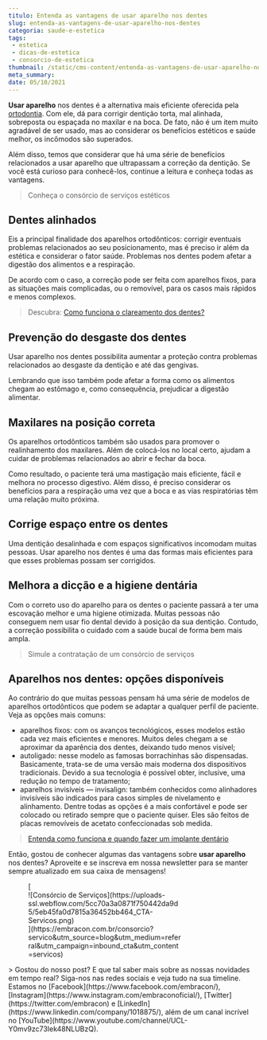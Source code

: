 ```yaml
---
titulo: Entenda as vantagens de usar aparelho nos dentes
slug: entenda-as-vantagens-de-usar-aparelho-nos-dentes
categoria: saude-e-estetica
tags:
 - estetica
 - dicas-de-estetica
 - consorcio-de-estetica
thumbnail: /static/cms-content/entenda-as-vantagens-de-usar-aparelho-nos-dentes.jpg
meta_summary: 
date: 05/10/2021
---
```

**Usar aparelho** nos dentes é a alternativa mais eficiente oferecida pela [ortodontia](https://www.embracon.com.br/blog/entenda-como-e-o-curso-e-o-mercado-de-odontologia). Com ele, dá para corrigir dentição torta, mal alinhada, sobreposta ou espaçada no maxilar e na boca. De fato, não é um item muito agradável de ser usado, mas ao considerar os benefícios estéticos e saúde melhor, os incômodos são superados.

Além disso, temos que considerar que há uma série de benefícios relacionados a usar aparelho que ultrapassam a correção da dentição. Se você está curioso para conhecê-los, continue a leitura e conheça todas as vantagens.

> Conheça o consórcio de serviços estéticos

Dentes alinhados
----------------

Eis a principal finalidade dos aparelhos ortodônticos: corrigir eventuais problemas relacionados ao seu posicionamento, mas é preciso ir além da estética e considerar o fator saúde. Problemas nos dentes podem afetar a digestão dos alimentos e a respiração.

De acordo com o caso, a correção pode ser feita com aparelhos fixos, para as situações mais complicadas, ou o removível, para os casos mais rápidos e menos complexos.

> Descubra: [Como funciona o clareamento dos dentes?](https://www.embracon.com.br/blog/como-funciona-o-clareamento-dos-dentes)

Prevenção do desgaste dos dentes
--------------------------------

Usar aparelho nos dentes possibilita aumentar a proteção contra problemas relacionados ao desgaste da dentição e até das gengivas.

Lembrando que isso também pode afetar a forma como os alimentos chegam ao estômago e, como consequência, prejudicar a digestão alimentar.

Maxilares na posição correta
----------------------------

Os aparelhos ortodônticos também são usados para promover o realinhamento dos maxilares. Além de colocá-los no local certo, ajudam a cuidar de problemas relacionados ao abrir e fechar da boca.

Como resultado, o paciente terá uma mastigação mais eficiente, fácil e melhora no processo digestivo. Além disso, é preciso considerar os benefícios para a respiração uma vez que a boca e as vias respiratórias têm uma relação muito próxima.

Corrige espaço entre os dentes
------------------------------

Uma dentição desalinhada e com espaços significativos incomodam muitas pessoas. Usar aparelho nos dentes é uma das formas mais eficientes para que esses problemas possam ser corrigidos.

Melhora a dicção e a higiene dentária
-------------------------------------

Com o correto uso do aparelho para os dentes o paciente passará a ter uma escovação melhor e uma higiene otimizada. Muitas pessoas não conseguem nem usar fio dental devido à posição da sua dentição. Contudo, a correção possibilita o cuidado com a saúde bucal de forma bem mais ampla.

> Simule a contratação de um consórcio de serviços

Aparelhos nos dentes: opções disponíveis
----------------------------------------

Ao contrário do que muitas pessoas pensam há uma série de modelos de aparelhos ortodônticos que podem se adaptar a qualquer perfil de paciente. Veja as opções mais comuns:

- aparelhos fixos: com os avanços tecnológicos, esses modelos estão cada vez mais eficientes e menores. Muitos deles chegam a se aproximar da aparência dos dentes, deixando tudo menos visível;
- autoligado: nesse modelo as famosas borrachinhas são dispensadas. Basicamente, trata-se de uma versão mais moderna dos dispositivos tradicionais. Devido a sua tecnologia é possível obter, inclusive, uma redução no tempo de tratamento;
- aparelhos invisíveis — invisalign: também conhecidos como alinhadores invisíveis são indicados para casos simples de nivelamento e alinhamento. Dentre todas as opções é a mais confortável e pode ser colocado ou retirado sempre que o paciente quiser. Eles são feitos de placas removíveis de acetato confeccionadas sob medida.

> [ Entenda como funciona e quando fazer um implante dentário](https://www.embracon.com.br/blog/entenda-como-funciona-um-implante-dentario)

Então, gostou de conhecer algumas das vantagens sobre **usar aparelho** nos dentes? Aproveite e se inscreva em nossa newsletter para se manter sempre atualizado em sua caixa de mensagens!

<figure class="w-richtext-figure-type-image w-richtext-align-center" style="max-width:310px">[<div>![Consórcio de Serviços](https://uploads-ssl.webflow.com/5cc70a3a0871f750442da9d5/5eb45fa0d7815a36452bb464_CTA-Servicos.png)</div>](https://embracon.com.br/consorcio?servico&utm_source=blog&utm_medium=referral&utm_campaign=inbound_cta&utm_content=servicos)</figure>> Gostou do nosso post? E que tal saber mais sobre as nossas novidades em tempo real? Siga-nos nas redes sociais e veja tudo na sua timeline. Estamos no [Facebook](https://www.facebook.com/embracon/), [Instagram](https://www.instagram.com/embraconoficial/), [Twitter](https://twitter.com/embracon) e [LinkedIn](https://www.linkedin.com/company/1018875/), além de um canal incrível no [YouTube](https://www.youtube.com/channel/UCL-Y0mv9zc73Iek48NLUBzQ).
